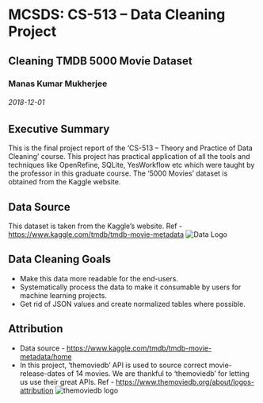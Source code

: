 # MCSDS: CS-513 – Data Cleaning Project
## Cleaning TMDB 5000 Movie Dataset
### Manas Kumar Mukherjee
###### 2018-12-01

## Executive Summary
This is the final project report of the ‘CS-513 – Theory and Practice of Data Cleaning’ course. 
This project has practical application of all the tools and techniques like OpenRefine, SQLite, YesWorkflow etc which were taught by the professor in this graduate course. The ‘5000 Movies’ dataset is obtained from the Kaggle website. 

## Data Source 
This dataset is taken from the Kaggle’s website. 
Ref - https://www.kaggle.com/tmdb/tmdb-movie-metadata 
![Data Logo](https://github.com/manas-mukherjee/MCSDS-CS513/blob/master/CourseProject/datarepo/5-workflows/workflow_images/dataset-cover.png)

## Data Cleaning Goals
-	Make this data more readable for the end-users.
-	Systematically process the data to make it consumable by users for machine learning projects.
-	Get rid of JSON values and create normalized tables where possible. 

## Attribution

-	Data source - https://www.kaggle.com/tmdb/tmdb-movie-metadata/home 
-	In this project, ‘themoviedb’ API is used to source correct movie-release-dates of 14 movies.
We are thankful to ‘themoviedb’ for letting us use their great APIs.
Ref -  https://www.themoviedb.org/about/logos-attribution 
![themoviedb logo](https://github.com/manas-mukherjee/MCSDS-CS513/blob/master/CourseProject/datarepo/5-workflows/workflow_images/tmdb_attribution_logo.png)


